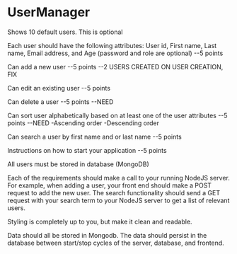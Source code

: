 # UserManager

Shows 10 default users. This is optional

Each user should have the following attributes: User id, First name, Last name, Email address, and Age (password and role are optional) --5 points

Can add a new user --5 points --2 USERS CREATED ON USER CREATION, FIX

Can edit an existing user --5 points

Can delete a user --5 points --NEED

Can sort user alphabetically based on at least one of the user attributes --5 points --NEED
-Ascending order
-Descending order

Can search a user by first name and or last name --5 points

Instructions on how to start your application --5 points

All users must be stored in database (MongoDB)

Each of the requirements should make a call to your running NodeJS server. For example, when adding a user, your front end should make a POST request to add the new user. The search functionality should send a GET request with your search term to your NodeJS server to get a list of relevant users.

Styling is completely up to you, but make it clean and readable.

Data should all be stored in Mongodb. The data should persist in the database between start/stop cycles of the server, database, and frontend.
